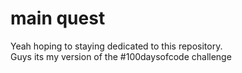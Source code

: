 # main quest

Yeah hoping to staying dedicated to this repository.  
Guys its my version of the #100daysofcode challenge


